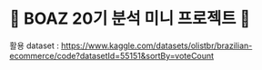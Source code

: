 # 🐘 BOAZ 20기 분석 미니 프로젝트 🐘

활용 dataset : https://www.kaggle.com/datasets/olistbr/brazilian-ecommerce/code?datasetId=55151&sortBy=voteCount
